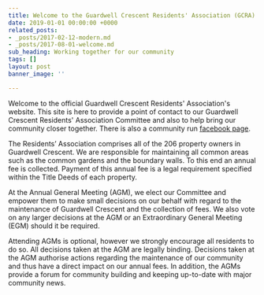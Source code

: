 ```yaml
---
title: Welcome to the Guardwell Crescent Residents' Association (GCRA)
date: 2019-01-01 00:00:00 +0000
related_posts:
- _posts/2017-02-12-modern.md
- _posts/2017-08-01-welcome.md
sub_heading: Working together for our community
tags: []
layout: post
banner_image: ''

---
```

Welcome to the official Guardwell Crescent Residents' Association's website. This site is here to provide a point of contact to our Guardwell Crescent Residents' Association Committee and also to help bring our community closer together. There is also a community run [facebook page](https://www.facebook.com/groups/Guardwell).

The Residents’ Association comprises all of the 206 property owners in Guardwell Crescent. We are responsible for maintaining all common areas such as the common gardens and the boundary walls. To this end an annual fee is collected. Payment of this annual fee is a legal requirement specified within the Title Deeds of each property.

At the Annual General Meeting (AGM), we elect our Committee and empower them to make small decisions on our behalf with regard to the maintenance of Guardwell Crescent and the collection of fees. We also vote on any larger decisions at the AGM or an Extraordinary General Meeting (EGM) should it be required.

Attending AGMs is optional, however we strongly encourage all residents to do so. All decisions taken at the AGM are legally binding. Decisions taken at the AGM authorise actions regarding the maintenance of our community and thus have a direct impact on our annual fees. In addition, the AGMs provide a forum for community building and keeping up-to-date with major community news.